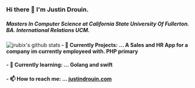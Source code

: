 ### Hi there 👋 I'm Justin Drouin.
##### Masters In Computer Science at California State University Of Fullerton. BA. International Relations UCM.
<img
align="left"
alt="jrubix's github stats"
src="https://github-readme-stats.vercel.app/api?username=jrubix&show_icons=true&hide_border=true"
/>

#### - 🔭 Currently Projects: ...  A Sales and HR App for a company im currently employeed with. PHP primary
#### - 🌱 Currently learning: ...  Golang and swift
#### - 📫 How to reach me: ...  <a href="https://justindrouin.com">justindrouin.com</a>
